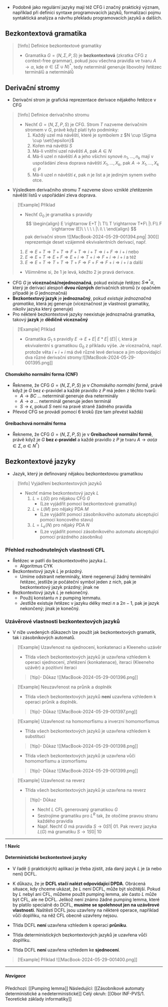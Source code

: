 - Podobně jako regulární jazyky mají též CFG i značný praktický význam, například při definici syntaxe programovacích jazyků, formalizaci pojmu syntaktická analýza a návrhu překladu programovacích jazyků a dalších.

## Bezkontextová gramatika
>[!info] Definice bezkontextové gramatiky
>- Gramatika $G = (N, \Sigma, P, S)$ je **bezkontextová** (zkratka CFG z context-free grammar), pokud jsou všechna pravidla ve tvaru $A \rightarrow \alpha$, kde $\alpha \in (\Sigma \cup N)^{*}$, tedy neterminál generuje libovolný řetězec terminálů a neterminálů

## Derivační stromy
- Derivační strom je grafická reprezentace derivace nějakého řetězce v CFG

>[!info] Definice derivačního stromu
>- Nechť $G = (N, \Sigma, P, S)$ je CFG. Strom $T$ nazveme derivačním stromem v $G$, právě když platí tyto podmínky:
>	1. Každý uzel má návěští, které je symbolem z $N \cup \Sigma \cup \set{\epsilon}$
>	2. Kořen má návětší $S$
>	3. Má-li vnitřní uzel návěští $A$, pak $A \in N$
>	4. Má-li uzel $n$ návěští $A$ a jeho všichni synové $n_{1},...,n_{k}$ mají v uspořádání zleva doprava návěští $X_{1}, ..., X_{k}$, pak $A \rightarrow X_{1}, ..., X_{k} \in P$
>	5. Má-li uzel $n$ návěští $\epsilon$, pak $n$ je list a je jediným synem svého otce.

- Výsledkem derivačního stromu $T$ nazveme slovo vzniklé zřetězením návěští listů v uspořádání zleva doprava.

>[!Example] Příklad
>- Nechť $G_{0}$ je gramatika s pravidly 
>  $$
>  \begin{align}
>  E \rightarrow E+T |\ T\\
>  T \rightarrow T*F\ |\ F\\
>  F \rightarrow (E)\ \ \ \ \ |\ i\ \ 
>  \end{align}
> $$ 
>  pak derivační strom 
>  ![[MacBook-2024-05-29-001394.png| 300]] 
>  reprezentuje deset vzájemně ekvivalentních derivací, např.
>  1. $E \Rightarrow E+T \Rightarrow T+T \Rightarrow F+T \Rightarrow i+T \Rightarrow i+F \Rightarrow i+i$ nebo
>  2. $E \Rightarrow E+T \Rightarrow E+F \Rightarrow E+i \Rightarrow T+i \Rightarrow F+i \Rightarrow i+i$ a též
>  3. $E \Rightarrow E+T \Rightarrow T+T \Rightarrow T+F \Rightarrow F+F \Rightarrow F+i \Rightarrow i+i$ a další
>- Všimněme si, že $1$ je levá, kdežto $2$ je pravá derivace.


- CFG $G$ je **víceznačná/nejednoznačná**, pokud existuje řetězec $S \Rightarrow ^{*}\alpha$, který je derivací alespoň **dvou různých** derivačních stromů (v opačném případě je $G$ jednoznačná)
- **Bezkontextový jazyk** je **jednoznačný**, pokud *existuje jednoznačná gramatika*, která jej generuje (víceznačnost je vlastnost gramatiky, nikoliv jazyka který generuje)
- Pro některé bezkontextové jazyky neexistuje jednoznačná gramatika, takový **jazyk** je **dědičně víceznačný**

>[!Example] Příklad
>- Gramatika $G_{1}$ s pravidly $E \rightarrow E+E |\ E*E |\ (E) |\ i$, která je ekvivalentní s gramatikou $G_{0}$ z příkladu výše. Je víceznačná, např. protože věta $i+i+i$ má dvě různé levé derivace a jim odpovídající dva různé derivační stromy:![[MacBook-2024-05-29-001395.png]]

#### Chomského normální forma (CNF)
- Řekneme, že CFG $G = (N, \Sigma, P, S)$ je v *Chomského normální formě*, právě když je $G$ bez $\epsilon$-pravidel a každé pravidlo z $P$ má jeden z těchto tvarů:
	- $A \rightarrow BC$ ... neterminál generuje dva neterminály
	- $A \rightarrow a$ ... neterminál generuje jeden terminál
	- $S \rightarrow \epsilon$, pokud $S$ není na pravé straně žádného pravidla
- Převod CFG se provádí pomocí 6 kroků (lze tam převést každá)

#### Greibachová normální forma
- Řekneme, že CFG $G = (N, \Sigma, P, S)$ je v **Greibachové normální formě**, právě když je $G$ **bez $\epsilon$-pravidel** a každé pravidlo z $P$ je tvaru $A \rightarrow a \alpha (a \in \Sigma, \alpha \in N^{*})$

## Bezkontextové jazyky
- Jazyk, který je definovaný nějakou bezkontextovou gramatikou

>[!info] Vyjádření bezkontextových jazyků
>- Nechť máme bezkontextový jazyk $L$
>	1. $L = L(G)$ pro nějakou CFG $G$
>		- (Lze vyjádřit pomocí bezkontextové gramatiky)
>	2. $L = L(M)$ pro nějaký PDA $M$
>		- (Lze vyjádřit pomocí zásobníkového automatu akceptující pomocí koncového stavu)
>	3. $L = L_{e}(N)$ pro nějaký PDA $N$
>		- (Lze vyjádřit pomocí zásobníkového automatu akceptující pomocí prázdného zásobníku)

### Přehled rozhodnutelných vlastností CFL
- Řetězec $w$ patří do bezkontextového jazyka $L$.
	- Algoritmus CYK
- Bezkontextový jazyk $L$ je prázdný.
	- Umíme odstranit neterminály, které negenerují žádný terminální řetězec, jestliže je počáteční symbol jeden z nich, pak je bezkontextový jazyk prázdný; jinak ne
- Bezkontextový jazyk $L$ je nekonečný.
	- Použij konstantu $n$ z pumping lemmatu.
	- Jestliže existuje řetězec v jazyku délky mezi $n$ a $2n-1$, pak je jazyk nekončený; jinak je konečný.

### Uzávěrové vlastnosti bezkontextových jazyků
- V níže uvedených důkazech lze použít jak bezkontextových gramatik, tak i zásobníkových automatů.

>[!Example] Uzavřenost na sjednocení, konkatenaci a Kleeneho uzávěr
>- Třída všech bezkontextových jazyků je uzavřena vzhledem k operaci sjednocení, zřetězení (konkatenace), iteraci (Kleeneho uzávěr) a pozitivní iteraci
>
>>[!tip]- Důkaz
>>![[MacBook-2024-05-29-001396.png]]

>[!Example] Neuzavřenost na průnik a doplněk
>- Třída všech bezkontextových jazyků **není** uzavřena vzhledem k operaci průnik a doplněk.
>
>>[!tip]- Důkaz
>>![[MacBook-2024-05-29-001397.png]]

>[!Example] Uzavřenost na homomorfismu a inverzní homomorfismus
>- Třída všech bezkontextových jazyků je uzavřena vzhledem k substituci
>
>>[!tip]- Důkaz
>>![[MacBook-2024-05-29-001398.png]]
>
>- Třída všech bezkontextových jazyků je uzavřena vůči homomorfismu a izomorfismu
>
>>[!tip]- Důkaz
>>![[MacBook-2024-05-29-001399.png]]

>[!Example] Uzavřenost na reverz
>- Třída všech bezkontextových jazyků je uzavřena na reverz
>
>>[!tip]- Důkaz
>>- Nechť $L$ CFL generovaný gramatikou $G$
>>- Sestrojíme gramatiku pro $L^{R}$ tak, že otočíme pravou stranu každého pravidla
>>- Např. Nechť $G$ má pravidla $S \rightarrow 0S1 |\ 01$. Pak reverz jazyka $L(G)$ má gramatiku $S \rightarrow 1S0 |\ 10$

---
**! Navíc**
#### Deterministické bezkontextové jazyky
- V řadě (i praktických) aplikací je třeba zjistit, zda daný jazyk $L$ je (a nebo není) DCFL.
- K důkazu, že je **DCFL stačí nalézt odpovídající DPDA**. Obrácená situace, kdy chceme ukázat, že $L$ není DCFL, může být složitější. Pokud by $L$ nebyl ani CFL, můžeme použít pumping lemma, ale často $L$ může být CFL, ale ne DCFL. Jelikož není známo žádné pumping lemma, které by platilo specialně do DCFL, **musíme se spolehnout jen na uzávěrové vlastnosti**. Naštěstí DCFL jsou uzavřeny na některé operace, například vůči doplňku, na něž CFL obecně uzavřeny nejsou.

- Třída DCFL **není** uzavřena vzhledem k operaci **průniku**.
- Třída deterministických bezkontextových jazyků je uzavřena vůči doplňku.
- Třída DCFL **není** uzavřena vzhledem ke **sjednocení**.

>[!Example] Příklad
>![[MacBook-2024-05-29-001400.png]]

---
##### Navigace
Předchozí:  [[Pumping lemma]]
Následující: [[Zásobníkové automaty deterministické a nedeterministické]]
Celý okruh: [[Obor INF-PVS/1. Teoretické základy informatiky]]